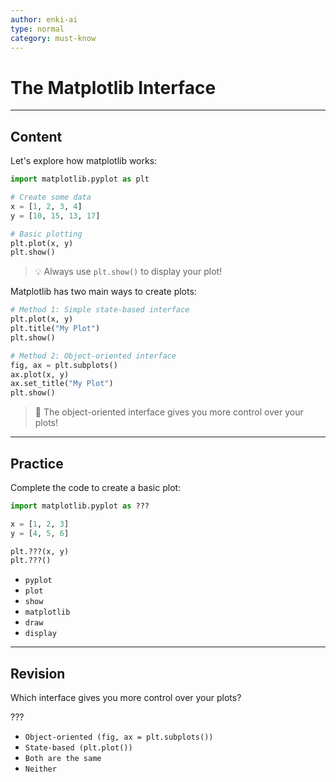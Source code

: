 ```yaml
---
author: enki-ai
type: normal
category: must-know
---
```


# The Matplotlib Interface

---
## Content

Let's explore how matplotlib works:

```python
import matplotlib.pyplot as plt

# Create some data
x = [1, 2, 3, 4]
y = [10, 15, 13, 17]

# Basic plotting
plt.plot(x, y)
plt.show()
```

> 💡 Always use `plt.show()` to display your plot!

Matplotlib has two main ways to create plots:

```python
# Method 1: Simple state-based interface
plt.plot(x, y)
plt.title("My Plot")
plt.show()

# Method 2: Object-oriented interface
fig, ax = plt.subplots()
ax.plot(x, y)
ax.set_title("My Plot")
plt.show()
```

> 🎨 The object-oriented interface gives you more control over your plots!

---
## Practice

Complete the code to create a basic plot:

```python
import matplotlib.pyplot as ???

x = [1, 2, 3]
y = [4, 5, 6]

plt.???(x, y)
plt.???()
```

- `pyplot`
- `plot`
- `show`
- `matplotlib`
- `draw`
- `display`

---
## Revision

Which interface gives you more control over your plots?

???

- `Object-oriented (fig, ax = plt.subplots())`
- `State-based (plt.plot())`
- `Both are the same`
- `Neither` 